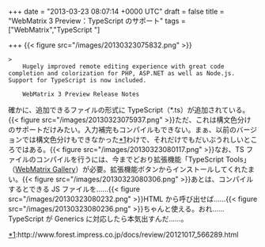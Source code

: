 
+++
date = "2013-03-23 08:07:14 +0000 UTC"
draft = false
title = "WebMatrix 3 Preview：TypeScript のサポート"
tags = ["WebMatrix","TypeScript "]

+++
{{< figure src="/images/20130323075832.png"  >}}

    >
        Hugely improved remote editing experience with great code completion and colorization for PHP, ASP.NET as well as Node.js. Support for TypeScript is now included.

        WebMatrix 3 Preview Release Notes
    
確かに、追加できるファイルの形式に TypeScript（*.ts）が追加されている。{{< figure src="/images/20130323075937.png"  >}}ただ、これは構文色分けのサポートだけみたい。入力補完もコンパイルもできない。まぁ、以前のバージョンでは構文色分けもできなかった<a href="#f1" name="fn1" title="http://www.forest.impress.co.jp/docs/review/20121017_566289.html">*1</a>わけで、それだけでもだいぶうれしいところではある。{{< figure src="/images/20130323080117.png"  >}}なお、TS ファイルのコンパイルを行うには、今までどおり拡張機能「TypeScript Tools」（<a href="http://extensions.webmatrix.com/packages/TypeScript4WebMatrix">WebMatrix Gallery</a>）が必要。拡張機能ボタンからインストールしてくれたまい。{{< figure src="/images/20130323080306.png"  >}}あとは、コンパイルするとできる JS ファイルを……{{< figure src="/images/20130323080232.png"  >}}HTML から呼び出せば……{{< figure src="/images/20130323080236.png"  >}}ちゃんと使える。おれ……TypeScript が Generics に対応したら本気出すんだ……。
<div class="footnote">
<a href="#fn1" name="f1" class="footnote-number">*1</a><span class="footnote-delimiter">:</span><span class="footnote-text">http://www.forest.impress.co.jp/docs/review/20121017_566289.html</span>
</div>


